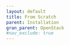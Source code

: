 ```yaml
---
layout: default
title: From Scratch
parent: Installation
gran_parent: OpenStack
#nav_exclude: true
---
```

